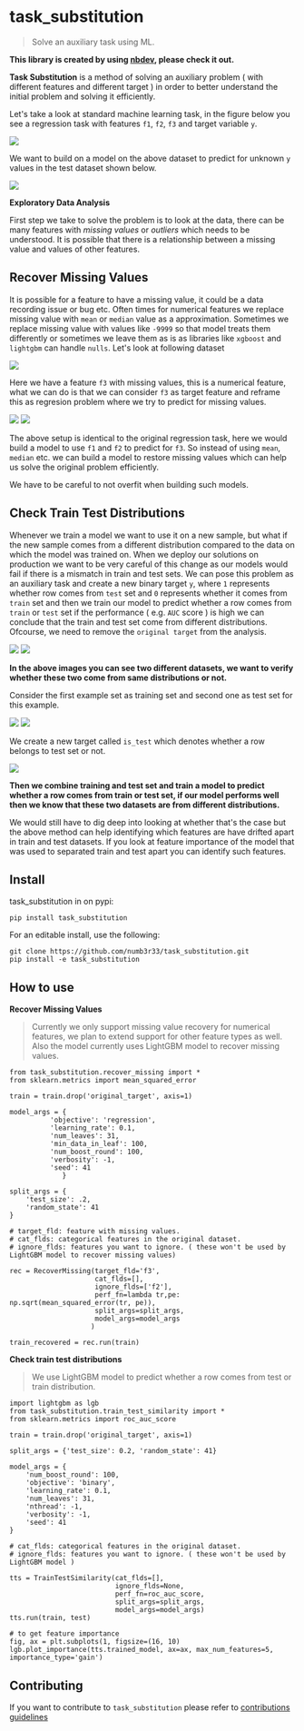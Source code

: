 # task_substitution
> Solve an auxiliary task using ML.


**This library is created by using [nbdev](https://github.com/fastai/nbdev), please check it out.**

**Task Substitution** is a method of solving an auxiliary problem ( with different features and different target ) in order to better understand the initial problem and solving it efficiently. 

Let's take a look at standard machine learning task, in the figure below you see a regression task with features `f1`, `f2`, `f3` and target variable `y`.

<img src="images/training_set.png">

We want to build on a model on the above dataset to predict for unknown `y` values in the test dataset shown below.

<img src="images/test.png">

**Exploratory Data Analysis**

First step we take to solve the problem is to look at the data, there can be many features with *missing values* or *outliers* which needs to be understood. It is possible that there is a relationship between a missing value and values of other features.

## Recover Missing Values

It is possible for a feature to have a missing value, it could be a data recording issue or bug etc. Often times for numerical features we replace missing value with `mean` or `median` value as a approximation. Sometimes we replace missing value with values like `-9999` so that model treats them differently or sometimes we leave them as is as libraries like `xgboost` and `lightgbm` can handle `nulls`. Let's look at following dataset

<img src="images/missing_full.png">

Here we have a feature `f3` with missing values, this is a numerical feature, what we can do is that we can consider `f3` as target feature and reframe this as regresion problem where we try to predict for missing values.

<img src="images/missing_train.png">

<img src="images/missing_test.png">

The above setup is identical to the original regression task, here we would build a model to use `f1` and `f2` to predict for `f3`. So instead of using `mean`, `median` etc. we can build a model to restore missing values which can help us solve the original problem efficiently.

We have to be careful to not overfit when building such models.

## Check Train Test Distributions

Whenever we train a model we want to use it on a new sample, but what if the new sample comes from a different distribution compared to the data on which the model was trained on. When we deploy our solutions on production we want to be very careful of this change as our models would fail if there is a mismatch in train and test sets. We can pose this problem as an auxiliary task and create a new binary target `y`, where `1` represents whether row comes from `test` set and `0` represents whether it comes from `train` set and then we train our model to predict whether a row comes from `train` or `test` set if the performance ( e.g. `AUC` score ) is high we can conclude that the train and test set come from different distributions. Ofcourse, we need to remove the `original target` from the analysis.

<img src="images/ttm_train.png">

<img src="images/ttm_test.png">

**In the above images you can see two different datasets, we want to verify whether these two come from same distributions or not.** 

Consider the first example set as training set and second one as test set for this example.

<img src="images/ttm_train_with_target.png">

<img src="images/ttm_test_with_target.png">

We create a new target called `is_test` which denotes whether a row belongs to test set or not.

<img src="images/ttm_train_test_combined.png">

**Then we combine training and test set and train a model to predict whether a row comes from train or test set, if our model performs well then we know that these two datasets are from different distributions.**

We would still have to dig deep into looking at whether that's the case but the above method can help identifying which features are have drifted apart in train and test datasets. If you look at feature importance of the model that was used to separated train and test apart you can identify such features.

## Install

task_substitution in on pypi:

```
pip install task_substitution
```

For an editable install, use the following:

```
git clone https://github.com/numb3r33/task_substitution.git
pip install -e task_substitution
```

## How to use

**Recover Missing Values**

>Currently we only support missing value recovery for numerical features, we plan to extend support for other feature types as well. Also the model currently uses LightGBM model to recover missing values.

```
from task_substitution.recover_missing import *
from sklearn.metrics import mean_squared_error

train = train.drop('original_target', axis=1)

model_args = {
          'objective': 'regression',
          'learning_rate': 0.1,
          'num_leaves': 31,
          'min_data_in_leaf': 100,
          'num_boost_round': 100,
          'verbosity': -1,
          'seed': 41
             }
             
split_args = {
    'test_size': .2,
    'random_state': 41
}

# target_fld: feature with missing values.
# cat_flds: categorical features in the original dataset.
# ignore_flds: features you want to ignore. ( these won't be used by LightGBM model to recover missing values)

rec = RecoverMissing(target_fld='f3',
                     cat_flds=[],
                     ignore_flds=['f2'],
                     perf_fn=lambda tr,pe: np.sqrt(mean_squared_error(tr, pe)),
                     split_args=split_args,
                     model_args=model_args
                    )

train_recovered = rec.run(train)
```

**Check train test distributions**

>We use LightGBM model to predict whether a row comes from test or train distribution.

```
import lightgbm as lgb
from task_substitution.train_test_similarity import *
from sklearn.metrics import roc_auc_score

train = train.drop('original_target', axis=1)

split_args = {'test_size': 0.2, 'random_state': 41}

model_args = {
    'num_boost_round': 100,
    'objective': 'binary',
    'learning_rate': 0.1,
    'num_leaves': 31,
    'nthread': -1,
    'verbosity': -1,
    'seed': 41
}

# cat_flds: categorical features in the original dataset.
# ignore_flds: features you want to ignore. ( these won't be used by LightGBM model )

tts = TrainTestSimilarity(cat_flds=[], 
                          ignore_flds=None,
                          perf_fn=roc_auc_score,
                          split_args=split_args, 
                          model_args=model_args)
tts.run(train, test)

# to get feature importance
fig, ax = plt.subplots(1, figsize=(16, 10)
lgb.plot_importance(tts.trained_model, ax=ax, max_num_features=5, importance_type='gain')
```

## Contributing

If you want to contribute to `task_substitution` please refer to [contributions guidelines](./CONTRIBUTING.md)
